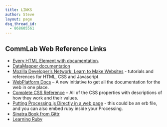 ```yaml
---
title: LINKS
author: Steve
layout: page
dsq_thread_id:
  - 868605561
---
```

<h2>CommLab Web Reference Links</h2>
<ul>
<li><a href="https://developer.mozilla.org/en-US/docs/HTML/Element">Every HTML Element with documentation</a>.</li>
<li><a href="http://datamapper.org/docs/">DataMapper documentation</a></li>
<li><a href="https://developer.mozilla.org/en-US/learn">Mozilla Developer&#8217;s Network: Learn to Make Websites</a> - tutorials and references for HTML, CSS and Javascript.</li>
<li><a href="http://docs.webplatform.org/wiki/Main_Page">WebPlatform Docs</a> &#8211; A new initiative to get all the documentation for the web in one place.</li>
<li><a href="http://www.blooberry.com/indexdot/css/propindex/all.htm">Complete CSS Reference</a> &#8211; All of the CSS properties with descriptions of how they work and their values.</li>
<li><a href="http://processingjs.org/articles/p5QuickStart.html#processingcodeinwebpage">Putting Processing.js Directly in a web page</a> - this could be an erb file, and you can also embed ruby inside your Processing.</li>
<li><a href="http://sinatra-book.gittr.com/">Sinatra Book from Gittr</a></li>
<li><a href="http://pine.fm/LearnToProgram/">Learning Ruby</a></li>
</ul>
<p>&nbsp;</p>
